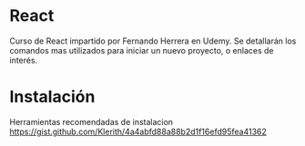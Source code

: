 # React
Curso de React impartido por Fernando Herrera en Udemy.
Se detallarán los comandos mas utilizados para iniciar un nuevo proyecto, o enlaces de interés.

# Instalación

Herramientas recomendadas de instalacion
https://gist.github.com/Klerith/4a4abfd88a88b2d1f16efd95fea41362


